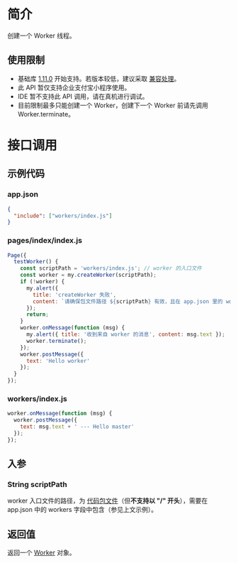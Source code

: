 # 简介

创建一个 Worker 线程。

## 使用限制

- 基础库 [1.11.0](https://opendocs.alipay.com/mini/framework/lib) 开始支持。若版本较低，建议采取 [兼容处理](https://opendocs.alipay.com/mini/framework/compatibility)。
- 此 API 暂仅支持企业支付宝小程序使用。
- IDE 暂不支持此 API 调用，请在真机进行调试。
- 目前限制最多只能创建一个 Worker，创建下一个 Worker 前请先调用 Worker.terminate。

# 接口调用

## 示例代码

### app.json
```json
{
  "include": ["workers/index.js"]
}
```

### pages/index/index.js
```javascript
Page({
  testWorker() {
    const scriptPath = 'workers/index.js'; // worker 的入口文件
    const worker = my.createWorker(scriptPath);
    if (!worker) {
      my.alert({
        title: 'createWorker 失败',
        content: `请确保包文件路径 ${scriptPath} 有效，且在 app.json 里的 workers 数组中包含`
      });
      return;
    }
    worker.onMessage(function (msg) {
      my.alert({ title: '收到来自 worker 的消息', content: msg.text });
      worker.terminate();
    });
    worker.postMessage({
      text: 'Hello worker'
    });
  }
});
```

### workers/index.js
```javascript
worker.onMessage(function (msg) {
  worker.postMessage({
    text: msg.text + ' --- Hello master'
  });
});
```

## 入参

### String scriptPath

worker 入口文件的路径，为 [代码包文件](https://opendocs.alipay.com/mini/03dt4s#%E8%AE%BF%E9%97%AE%E4%BB%A3%E7%A0%81%E5%8C%85%E6%96%87%E4%BB%B6)（但**不支持以 "/" 开头**），需要在 app.json 中的 workers 字段中包含（参见上文示例）。

## 返回值

返回一个 [Worker](https://opendocs.alipay.com/mini/api/worker) 对象。
